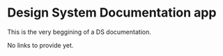# Design System Documentation app
This is the very beggining of a DS documentation. 

No links to provide yet.
